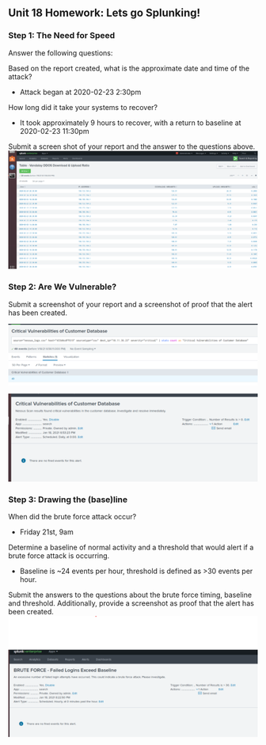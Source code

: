 ## Unit 18 Homework: Lets go Splunking!


### Step 1: The Need for Speed


Answer the following questions:

Based on the report created, what is the approximate date and time of the attack?
   - Attack began at 2020-02-23 2:30pm

How long did it take your systems to recover?
   - It took approximately 9 hours to recover, with a return to baseline at 2020-02-23 11:30pm


Submit a screen shot of your report and the answer to the questions above.
![Table Step 1](images/Step1_table.png)

### Step 2: Are We Vulnerable?

Submit a screenshot of your report and a screenshot of proof that the alert has been created.

![Nessus Search Step 2](images/Step2_Nessus_Search.png)

![Alert Step 2](images/Step2b_Nessus_Alert_Proof.png)


### Step 3: Drawing the (base)line


When did the brute force attack occur?
   - Friday 21st, 9am


Determine a baseline of normal activity and a threshold that would alert if a brute force attack is occurring.
   - Baseline is ~24 events per hour, threshold is defined as >30 events per hour.


Submit the answers to the questions about the brute force timing, baseline and threshold. Additionally, provide a screenshot as proof that the alert has been created.
![Alert Step 3](images/Step3_Alert_Proof.png)
